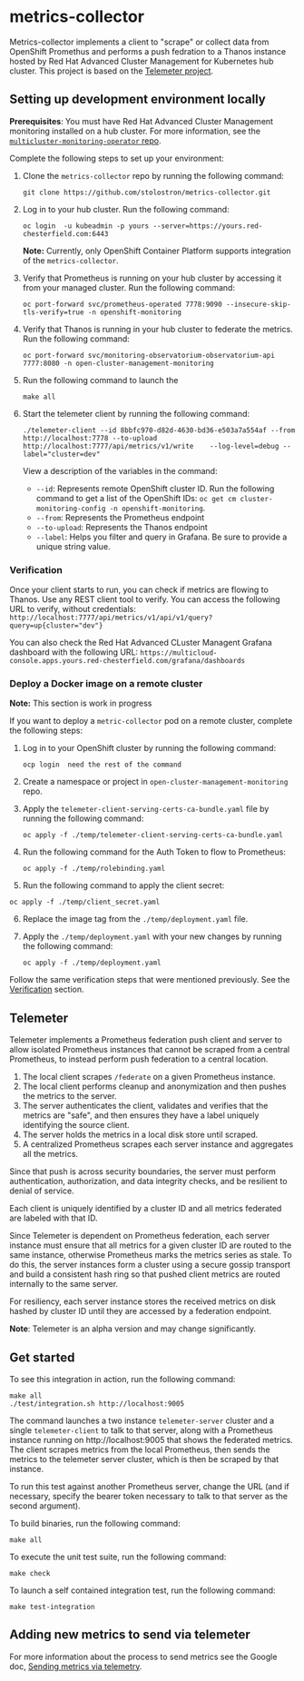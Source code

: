 # metrics-collector
Metrics-collector implements a client to "scrape" or collect data from OpenShift Promethus
and performs a push fedration to a Thanos instance hosted by Red Hat Advanced Cluster Management for Kubernetes 
hub cluster. This project is based on the [Telemeter project](https://github.com/openshift/telemeter).

## Setting up development environment locally 
 
 **Prerequisites**: You must have Red Hat Advanced Cluster Management monitoring installed on a hub cluster. For more information, see the [`multicluster-monitoring-operator` repo](https://github.com/stolostron/multicluster-monitoring-operator).

Complete the following steps to set up your environment:
 
1. Clone the `metrics-collector` repo by running the following command:
   
   ```
   git clone https://github.com/stolostron/metrics-collector.git
   ```
   
2. Log in to your hub cluster. Run the following command:

   ```
   oc login  -u kubeadmin -p yours --server=https://yours.red-chesterfield.com:6443
   ```
     
   **Note:** Currently, only OpenShift Container Platform supports integration of the `metrics-collector`.
   
3. Verify that Prometheus is running on your hub cluster by accessing it from your managed cluster. Run the following command:
     
     ```
     oc port-forward svc/prometheus-operated 7778:9090 --insecure-skip-tls-verify=true -n openshift-monitoring
     ```
     
4. Verify that Thanos is running in your hub cluster to federate the metrics. Run the following command:
     
   ```
   oc port-forward svc/monitoring-observatorium-observatorium-api 7777:8080 -n open-cluster-management-monitoring
   ```

5. Run the following command to launch the  <!--not sure what the command function is-->

   ```
   make all
   ```
   
6. Start the telemeter client by running the following command:

   ```
   ./telemeter-client --id 8bbfc970-d82d-4630-bd36-e503a7a554af --from http://localhost:7778 --to-upload http://localhost:7777/api/metrics/v1/write    --log-level=debug --label="cluster=dev"
   ```
   
   View a description of the variables in the command:
   
   - `--id`: Represents remote OpenShift cluster ID. Run the following command to get a list of the OpenShift IDs: `oc get cm cluster-monitoring-config -n openshift-monitoring`.
   - `--from`: Represents the Prometheus endpoint
   - `--to-upload`: Represents the Thanos endpoint
   - `--label`: Helps you filter and query in Grafana. Be sure to provide a unique string value.


### Verification
Once your client starts to run, you can check if metrics are flowing to Thanos. Use any REST client tool to verify. You can access the following URL to verify, without credentials: `http://localhost:7777/api/metrics/v1/api/v1/query?query=up{cluster="dev"}`

You can also check the Red Hat Advanced CLuster Managent Grafana dashboard with the following URL: `https://multicloud-console.apps.yours.red-chesterfield.com/grafana/dashboards`


### Deploy a Docker image on a remote cluster

**Note:** This section is work in progress

If you want to deploy a `metric-collector` pod on a remote cluster, complete the following steps: 

1. Log in to your OpenShift cluster by running the following command:

   ```
   ocp login  need the rest of the command
   ```
   
2. Create a namespace or project in `open-cluster-management-monitoring` repo.
   
3. Apply the `telemeter-client-serving-certs-ca-bundle.yaml` file by running the following command:
   ```
   oc apply -f ./temp/telemeter-client-serving-certs-ca-bundle.yaml
   ```
  
4. Run the following command for the Auth Token to flow to Prometheus:
   
   ```
   oc apply -f ./temp/rolebinding.yaml
   ``` 
  
5. Run the following command to apply the client secret:

  ```
  oc apply -f ./temp/client_secret.yaml
  ```
  
6. Replace the image tag from the `./temp/deployment.yaml` file.
7. Apply the `./temp/deployment.yaml` with your new changes by running the following command:
   
   ```
   oc apply -f ./temp/deployment.yaml
   ```

Follow the same verification steps that were mentioned previously. See the [Verification](#verification) section.


## Telemeter

Telemeter implements a Prometheus federation push client and server
to allow isolated Prometheus instances that cannot be scraped from a
central Prometheus, to instead perform push federation to a central
location.

1. The local client scrapes `/federate` on a given Prometheus instance.
2. The local client performs cleanup and anonymization and then pushes the metrics to the server.
3. The server authenticates the client, validates and verifies that the metrics are "safe", and then ensures they have a label uniquely identifying the source client.
4. The server holds the metrics in a local disk store until scraped.
5. A centralized Prometheus scrapes each server instance and aggregates all the metrics.

Since that push is across security boundaries, the server must perform
authentication, authorization, and data integrity checks, and be
resilient to denial of service.

Each client is uniquely identified by a cluster ID and all metrics
federated are labeled with that ID.

Since Telemeter is dependent on Prometheus federation, each server
instance must ensure that all metrics for a given cluster ID are routed
to the same instance, otherwise Prometheus marks the metrics
series as stale. To do this, the server instances form a cluster using
a secure gossip transport and build a consistent hash ring so that
pushed client metrics are routed internally to the same server.

For resiliency, each server instance stores the received metrics on disk
hashed by cluster ID until they are accessed by a federation endpoint.

**Note**: Telemeter is an alpha version and may change significantly.

Get started
-----------

To see this integration in action, run the following command:

```
make all
./test/integration.sh http://localhost:9005
```

The command launches a two instance `telemeter-server` cluster and a single
`telemeter-client` to talk to that server, along with a Prometheus
instance running on http://localhost:9005 that shows the federated metrics.
The client scrapes metrics from the local Prometheus, then sends the metrics
to the telemeter server cluster, which is then be scraped by that instance.

To run this test against another Prometheus server, change the URL (and if necessary,
specify the bearer token necessary to talk to that server as the second argument).

To build binaries, run the following command:

```
make all
```

To execute the unit test suite, run the following command:

```
make check
```

To launch a self contained integration test, run the following command:

```
make test-integration
```

Adding new metrics to send via telemeter
-----------

For more information about the process to send metrics see the Google doc, [Sending metrics via telemetry](https://docs.google.com/document/d/1a6n5iBGM2QaIQRg9Lw4-Npj6QY9--Hpx3XYut-BrUSY/edit?usp=sharing).

